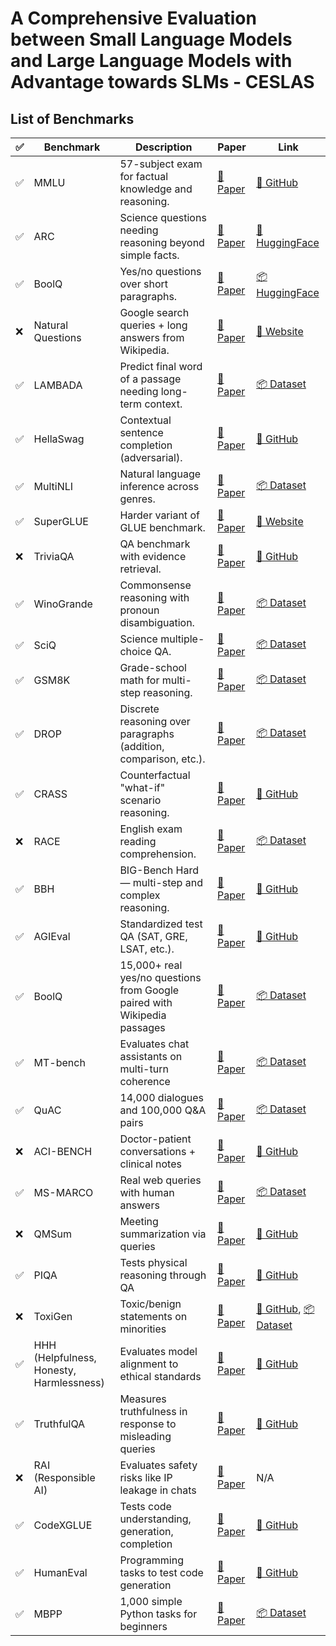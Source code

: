 # A Comprehensive Evaluation between Small Language Models and Large Language Models with Advantage towards SLMs - CESLAS

## List of Benchmarks

| ✅ | Benchmark    | Description                                                                 | Paper | Link |
|----|-------------|-----------------------------------------------------------------------------|-----------| --- |
| ✅ | MMLU         | 57-subject exam for factual knowledge and reasoning.                        | [📄 Paper](https://arxiv.org/abs/2009.03300) | [🔗 GitHub](https://github.com/hendrycks/test) |
| ✅ | ARC          | Science questions needing reasoning beyond simple facts.                    | [📄 Paper](https://arxiv.org/abs/1803.05457) | [🔗 HuggingFace](https://huggingface.co/datasets/ai2_arc) |
| ✅ | BoolQ        | Yes/no questions over short paragraphs.                                     | [📄 Paper](https://arxiv.org/abs/1905.10044) | [📦 HuggingFace](https://huggingface.co/datasets/boolq) |
| ❌ | Natural Questions | Google search queries + long answers from Wikipedia.                 | [📄 Paper](https://research.google/pubs/pub47761/) | [🔗 Website](https://ai.google.com/research/NaturalQuestions) |
| ✅ | LAMBADA      | Predict final word of a passage needing long-term context.                  | [📄 Paper](https://arxiv.org/abs/1606.06031) | [📦 Dataset](https://huggingface.co/datasets/lambada) |
| ✅ | HellaSwag    | Contextual sentence completion (adversarial).                               | [📄 Paper](https://arxiv.org/abs/1905.07830) | [🔗 GitHub](https://github.com/rowanz/hellaswag) |
| ✅ | MultiNLI     | Natural language inference across genres.                                   | [📄 Paper](https://arxiv.org/abs/1704.05426) | [📦 Dataset](https://huggingface.co/datasets/multi_nli) |
| ✅ | SuperGLUE    | Harder variant of GLUE benchmark.                                           | [📄 Paper](https://arxiv.org/abs/1905.00537) | [🔗 Website](https://super.gluebenchmark.com/) |
| ❌ | TriviaQA     | QA benchmark with evidence retrieval.                                       | [📄 Paper](https://arxiv.org/abs/1705.03551) | [🔗 GitHub](https://github.com/mandarjoshi90/triviaqa) |
| ✅ | WinoGrande   | Commonsense reasoning with pronoun disambiguation.                          | [📄 Paper](https://arxiv.org/abs/1907.10641) | [📦 Dataset](https://huggingface.co/datasets/winogrande) |
| ✅ | SciQ         | Science multiple-choice QA.                                                 | [📄 Paper](https://arxiv.org/abs/1707.06209) | [📦 Dataset](https://huggingface.co/datasets/sciq) |
| ✅ | GSM8K       | Grade-school math for multi-step reasoning.                                 | [📄 Paper](https://arxiv.org/abs/2110.14168) | [📦 Dataset](https://huggingface.co/datasets/gsm8k) |
| ✅ | DROP        | Discrete reasoning over paragraphs (addition, comparison, etc.).             | [📄 Paper](https://arxiv.org/abs/1903.00161) | [📦 Dataset](https://huggingface.co/datasets/drop) |
| ✅ | CRASS       | Counterfactual "what-if" scenario reasoning.                                 | [📄 Paper](https://arxiv.org/abs/2112.11941) | [🔗 GitHub](https://github.com/apergo-ai/CRASS-data-set) |
| ❌ | RACE        | English exam reading comprehension.                                           | [📄 Paper](https://arxiv.org/abs/1704.04683) | [📦 Dataset](https://www.cs.cmu.edu/~glai1/data/race/) |
| ✅ | BBH         | BIG-Bench Hard — multi-step and complex reasoning.                           | [📄 Paper](https://arxiv.org/abs/2210.09261) | [🔗 GitHub](https://github.com/suzgunmirac/BIG-Bench-Hard) |
| ✅ | AGIEval     | Standardized test QA (SAT, GRE, LSAT, etc.).                                  | [📄 Paper](https://arxiv.org/abs/2304.06364) | [🔗 GitHub](https://github.com/ruixiangcui/AGIEval) |
| ✅ | BoolQ       | 15,000+ real yes/no questions from Google paired with Wikipedia passages      | [📄 Paper](https://arxiv.org/abs/1905.10044) | [📦 Dataset](https://huggingface.co/datasets/boolq) |
| ✅ | MT-bench    | Evaluates chat assistants on multi-turn coherence | [📄 Paper](https://arxiv.org/abs/2306.05685) | [📦 Dataset](https://huggingface.co/datasets/lmsys/mt_bench_human_judgments) |
| ✅ | QuAC | 14,000 dialogues and 100,000 Q&A pairs | [📄 Paper](https://arxiv.org/abs/1808.07036) | [📦 Dataset](https://quac.ai/) |
| ❌ | ACI-BENCH | Doctor-patient conversations + clinical notes | [📄 Paper](https://arxiv.org/abs/2306.02022) | [🔗 GitHub](https://github.com/wyim/aci-bench) |
| ✅ | MS-MARCO | Real web queries with human answers | [📄 Paper](https://arxiv.org/abs/1611.09268) | [📦 Dataset](https://huggingface.co/datasets/ms_marco) |
| ❌ | QMSum | Meeting summarization via queries | [📄 Paper](https://arxiv.org/abs/2104.05938) | [🔗 GitHub](https://github.com/Yale-LILY/QMSum) |
| ✅ | PIQA | Tests physical reasoning through QA | [📄 Paper](https://arxiv.org/abs/1911.11641) | [🔗 GitHub](https://github.com/ybisk/ybisk.github.io/tree/master/piqa) |
| ❌ | ToxiGen | Toxic/benign statements on minorities | [📄 Paper](https://arxiv.org/abs/2203.09509) | [🔗 GitHub](https://github.com/microsoft/TOXIGEN/tree/main), [📦 Dataset](https://huggingface.co/datasets/skg/toxigen-data) |
| ✅ | HHH (Helpfulness, Honesty, Harmlessness) | Evaluates model alignment to ethical standards | [📄 Paper](https://arxiv.org/abs/2112.00861) | [🔗 GitHub](https://github.com/anthropics/hh-rlhf)|
| ✅ | TruthfulQA | Measures truthfulness in response to misleading queries | [📄 Paper](https://arxiv.org/abs/2109.07958v2) | [🔗 GitHub](https://github.com/sylinrl/TruthfulQA) |
| ❌ | RAI (Responsible AI) | Evaluates safety risks like IP leakage in chats | [📄 Paper](https://arxiv.org/abs/2310.17750) | N/A |
| ✅ | CodeXGLUE | Tests code understanding, generation, completion | [📄 Paper](https://arxiv.org/abs/2102.04664) | [🔗 GitHub](https://github.com/microsoft/CodeXGLUE) |
| ✅ | HumanEval | Programming tasks to test code generation | [📄 Paper](https://arxiv.org/abs/2107.03374) | [🔗 GitHub](https://github.com/openai/human-eval) |
| ✅ | MBPP | 1,000 simple Python tasks for beginners | [📄 Paper](https://arxiv.org/abs/2108.07732) | [📦 Dataset](https://huggingface.co/datasets/mbpp) |


